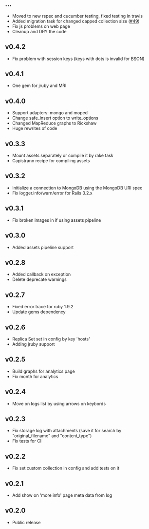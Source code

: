 ## ...

* Moved to new rspec and cucumber testing, fixed testing in travis
* Added migration task for changed capped collection size ([#49](https://github.com/le0pard/mongodb_logger/issues/49))
* Fix js problems on web page
* Cleanup and DRY the code

## v0.4.2

* Fix problem with session keys (keys with dots is invalid for BSON)

## v0.4.1

* One gem for jruby and MRI

## v0.4.0

* Support adapters: mongo and moped
* Change safe\_insert option to write\_options
* Changed MapReduce graphs to Rickshaw
* Huge rewrites of code

## v0.3.3

* Mount assets separately or compile it by rake task
* Capistrano recipe for compiling assets

## v0.3.2

* Initialize a connection to MongoDB using the MongoDB URI spec
* Fix logger.info/warn/error for Rails 3.2.x

## v0.3.1

* Fix broken images in if using assets pipeline

## v0.3.0

* Added assets pipeline support

## v0.2.8

* Added callback on exception
* Delete deprecate warnings

## v0.2.7

* Fixed error trace for ruby 1.9.2
* Update gems dependency

## v0.2.6

* Replica Set set in config by key 'hosts'
* Adding jruby support

## v0.2.5

* Build graphs for analytics page
* Fix month for analytics

## v0.2.4

* Move on logs list by using arrows on keybords

## v0.2.3

* Fix storage log with attachments (save it for search by "original\_filename" and "content\_type")
* Fix tests for CI

## v0.2.2

* Fix set custom collection in config and add tests on it

## v0.2.1

* Add show on 'more info' page meta data from log

## v0.2.0

* Public release
